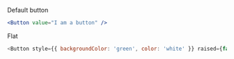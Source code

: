 Default button

```jsx
<Button value="I am a button" />
```

Flat
```js
<Button style={{ backgroundColor: 'green', color: 'white' }} raised={false} value="I am a flat button" />
```